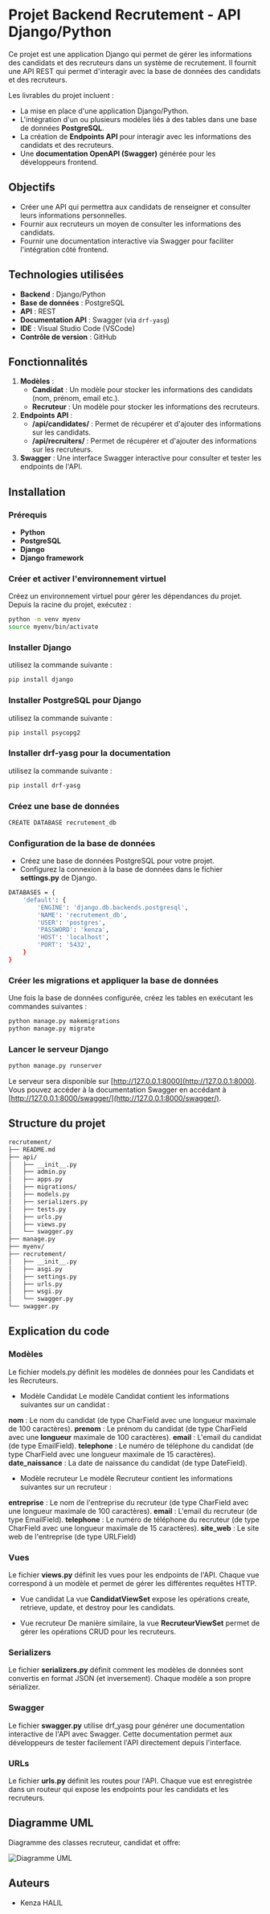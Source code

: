 # Projet Backend Recrutement - API Django/Python

Ce projet est une application Django qui permet de gérer les informations des candidats et des recruteurs dans un système de recrutement. Il fournit une API REST qui permet d'interagir avec la base de données des candidats et des recruteurs.

Les livrables du projet incluent :
- La mise en place d'une application Django/Python.
- L'intégration d'un ou plusieurs modèles liés à des tables dans une base de données **PostgreSQL**.
- La création de **Endpoints API** pour interagir avec les informations des candidats et des recruteurs.
- Une **documentation OpenAPI (Swagger)** générée pour les développeurs frontend.

## Objectifs
- Créer une API qui permettra aux candidats de renseigner et consulter leurs informations personnelles.
- Fournir aux recruteurs un moyen de consulter les informations des candidats.
- Fournir une documentation interactive via Swagger pour faciliter l'intégration côté frontend.

## Technologies utilisées
- **Backend** : Django/Python
- **Base de données** : PostgreSQL
- **API** : REST
- **Documentation API** : Swagger (via `drf-yasg`)
- **IDE** : Visual Studio Code (VSCode)
- **Contrôle de version** : GitHub

## Fonctionnalités
1. **Modèles** : 
   - **Candidat** : Un modèle pour stocker les informations des candidats (nom, prénom, email etc.).
   - **Recruteur** : Un modèle pour stocker les informations des recruteurs.
2. **Endpoints API** :
   - **/api/candidates/** : Permet de récupérer et d'ajouter des informations sur les candidats.
   - **/api/recruiters/** : Permet de récupérer et d'ajouter des informations sur les recruteurs.
3. **Swagger** : Une interface Swagger interactive pour consulter et tester les endpoints de l'API.

## Installation

### Prérequis
- **Python** 
- **PostgreSQL** 
- **Django**  
- **Django framework**

### Créer et activer l'environnement virtuel
Créez un environnement virtuel pour gérer les dépendances du projet. Depuis la racine du projet, exécutez :

```bash
python -m venv myenv
source myenv/bin/activate 
``` 

### Installer Django
utilisez la commande suivante :
```bash
pip install django
```

### Installer PostgreSQL pour Django
utilisez la commande suivante :
```bash
pip install psycopg2
```

### Installer drf-yasg pour la documentation
utilisez la commande suivante :
```bash
pip install drf-yasg
```

### Créez une base de données
```bash
CREATE DATABASE recrutement_db
```

### Configuration de la base de données
- Créez une base de données PostgreSQL pour votre projet.
- Configurez la connexion à la base de données dans le fichier **settings.py** de Django.
```bash
DATABASES = {
    'default': {
        'ENGINE': 'django.db.backends.postgresql',
        'NAME': 'recrutement_db',
        'USER': 'postgres',
        'PASSWORD': 'kenza',
        'HOST': 'localhost',
        'PORT': '5432',
    }
}
```

### Créer les migrations et appliquer la base de données

Une fois la base de données configurée, créez les tables en exécutant les commandes suivantes :

```bash
python manage.py makemigrations
python manage.py migrate
```

### Lancer le serveur Django
```bash
python manage.py runserver
```

Le serveur sera disponible sur [http://127.0.0.1:8000](http://127.0.0.1:8000). Vous pouvez accéder à la documentation Swagger en accédant à [http://127.0.0.1:8000/swagger/](http://127.0.0.1:8000/swagger/).

## Structure du projet
```bash
recrutement/
├── README.md
├── api/
│   ├── __init__.py
│   ├── admin.py
│   ├── apps.py
│   ├── migrations/
│   ├── models.py
│   ├── serializers.py
│   ├── tests.py
│   ├── urls.py
│   ├── views.py
│   └── swagger.py
├── manage.py
├── myenv/
├── recrutement/
│   ├── __init__.py
│   ├── asgi.py
│   ├── settings.py
│   ├── urls.py
│   ├── wsgi.py
│   └── swagger.py
└── swagger.py
```

## Explication du code
### Modèles 
Le fichier models.py définit les modèles de données pour les Candidats et les Recruteurs.

- Modèle Candidat
Le modèle Candidat contient les informations suivantes sur un candidat :

**nom** : Le nom du candidat (de type CharField avec une longueur maximale de 100 caractères).
**prenom** : Le prénom du candidat (de type CharField avec une **longueur** maximale de 100 caractères).
**email** : L'email du candidat (de type EmailField).
**telephone** : Le numéro de téléphone du candidat (de type CharField avec une longueur maximale de 15 caractères).
**date_naissance** : La date de naissance du candidat (de type DateField).

- Modèle recruteur
Le modèle Recruteur contient les informations suivantes sur un recruteur :

**entreprise** : Le nom de l'entreprise du recruteur (de type CharField avec une longueur maximale de 100 caractères).
**email** : L'email du recruteur (de type EmailField).
**telephone** : Le numéro de téléphone du recruteur (de type CharField avec une longueur maximale de 15 caractères).
**site_web** : Le site web de l'entreprise (de type URLField)

### Vues
Le fichier **views.py** définit les vues pour les endpoints de l'API. Chaque vue correspond à un modèle et permet de gérer les différentes requêtes HTTP.

- Vue candidat 
La vue **CandidatViewSet** expose les opérations create, retrieve, update, et destroy pour les candidats.

- Vue recruteur
De manière similaire, la vue **RecruteurViewSet** permet de gérer les opérations CRUD pour les recruteurs.

### Serializers
Le fichier **serializers.py** définit comment les modèles de données sont convertis en format JSON (et inversement). Chaque modèle a son propre sérializer.

### Swagger
Le fichier **swagger.py** utilise drf_yasg pour générer une documentation interactive de l'API avec Swagger. Cette documentation permet aux développeurs de tester facilement l'API directement depuis l'interface.

### URLs
Le fichier **urls.py** définit les routes pour l'API. Chaque vue est enregistrée dans un routeur qui expose les endpoints pour les candidats et les recruteurs.

## Diagramme UML
Diagramme des classes recruteur, candidat et offre:

![Diagramme UML](UML.png)


## Auteurs
- Kenza HALIL




